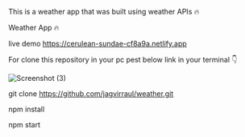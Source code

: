 This is a weather app that was built using weather APIs  🔥


Weather App 🔥


live demo  https://cerulean-sundae-cf8a9a.netlify.app


For clone this repository in your pc pest below link in your terminal 👇


![Screenshot (3)](https://user-images.githubusercontent.com/88086347/185039581-27d7313b-75b8-4317-b677-39531b880011.png)



git clone https://github.com/jagvirraul/weather.git


npm install


npm start
